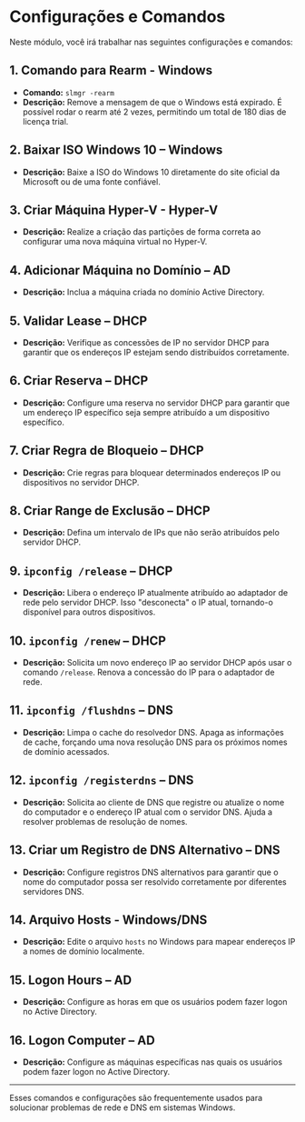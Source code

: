 # Configurações e Comandos

Neste módulo, você irá trabalhar nas seguintes configurações e comandos:

## 1. Comando para Rearm - Windows

- **Comando:** `slmgr -rearm`
- **Descrição:** Remove a mensagem de que o Windows está expirado. É possível rodar o rearm até 2 vezes, permitindo um total de 180 dias de licença trial.

## 2. Baixar ISO Windows 10 – Windows

- **Descrição:** Baixe a ISO do Windows 10 diretamente do site oficial da Microsoft ou de uma fonte confiável.

## 3. Criar Máquina Hyper-V - Hyper-V

- **Descrição:** Realize a criação das partições de forma correta ao configurar uma nova máquina virtual no Hyper-V.

## 4. Adicionar Máquina no Domínio – AD

- **Descrição:** Inclua a máquina criada no domínio Active Directory.

## 5. Validar Lease – DHCP

- **Descrição:** Verifique as concessões de IP no servidor DHCP para garantir que os endereços IP estejam sendo distribuídos corretamente.

## 6. Criar Reserva – DHCP

- **Descrição:** Configure uma reserva no servidor DHCP para garantir que um endereço IP específico seja sempre atribuído a um dispositivo específico.

## 7. Criar Regra de Bloqueio – DHCP

- **Descrição:** Crie regras para bloquear determinados endereços IP ou dispositivos no servidor DHCP.

## 8. Criar Range de Exclusão – DHCP

- **Descrição:** Defina um intervalo de IPs que não serão atribuídos pelo servidor DHCP.

## 9. `ipconfig /release` – DHCP

- **Descrição:** Libera o endereço IP atualmente atribuído ao adaptador de rede pelo servidor DHCP. Isso "desconecta" o IP atual, tornando-o disponível para outros dispositivos.

## 10. `ipconfig /renew` – DHCP

- **Descrição:** Solicita um novo endereço IP ao servidor DHCP após usar o comando `/release`. Renova a concessão do IP para o adaptador de rede.

## 11. `ipconfig /flushdns` – DNS

- **Descrição:** Limpa o cache do resolvedor DNS. Apaga as informações de cache, forçando uma nova resolução DNS para os próximos nomes de domínio acessados.

## 12. `ipconfig /registerdns` – DNS

- **Descrição:** Solicita ao cliente de DNS que registre ou atualize o nome do computador e o endereço IP atual com o servidor DNS. Ajuda a resolver problemas de resolução de nomes.

## 13. Criar um Registro de DNS Alternativo – DNS

- **Descrição:** Configure registros DNS alternativos para garantir que o nome do computador possa ser resolvido corretamente por diferentes servidores DNS.

## 14. Arquivo Hosts - Windows/DNS

- **Descrição:** Edite o arquivo `hosts` no Windows para mapear endereços IP a nomes de domínio localmente.

## 15. Logon Hours – AD

- **Descrição:** Configure as horas em que os usuários podem fazer logon no Active Directory.

## 16. Logon Computer – AD

- **Descrição:** Configure as máquinas específicas nas quais os usuários podem fazer logon no Active Directory.

---

Esses comandos e configurações são frequentemente usados para solucionar problemas de rede e DNS em sistemas Windows.
